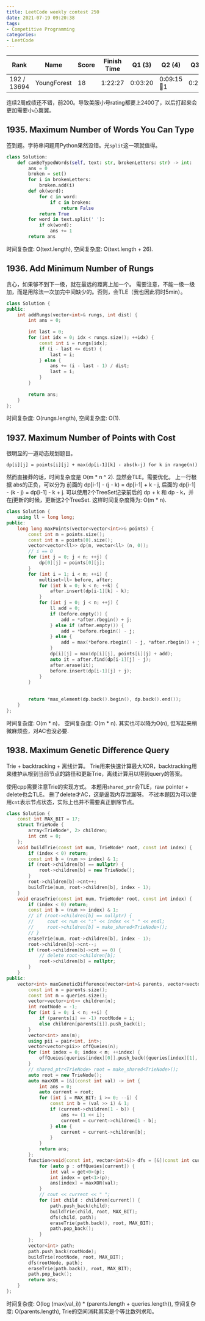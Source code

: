 ```yaml
---
title: LeetCode weekly contest 250
date: 2021-07-19 09:20:38
tags:
- Competitive Programming
categories:
- LeetCode
---
```


| Rank |	Name |	Score |	Finish Time | 	Q1 (3) |	Q2 (4) |	Q3 (6) |	Q4 (6)|
|--|--|--|--|--|--|--|--|
| 192 / 13694 | YoungForest | 18 | 	1:22:27 |  0:03:20 | 0:09:15  🐞1 | 0:28:08 | 1:07:27  🐞2 |

连续2周成绩还不错，前200。导致美服小号rating都要上2400了，以后打起来会更加需要小心翼翼。

## 1935. Maximum Number of Words You Can Type

签到题。字符串问题用Python果然没错。光`split`这一项就值得。

```python
class Solution:
    def canBeTypedWords(self, text: str, brokenLetters: str) -> int:
        ans = 0
        broken = set()
        for i in brokenLetters:
            broken.add(i)
        def ok(word):
            for c in word:
                if c in broken:
                    return False
            return True
        for word in text.split(' '):
            if ok(word):
                ans += 1
        return ans
```

时间复杂度: O(text.length),
空间复杂度: O(text.length + 26).

## 1936. Add Minimum Number of Rungs

贪心，如果够不到下一级，就在最远的距离上加一个。
需要注意，不能一级一级加，而是用除法一次加完中间缺少的。否则，会TLE（我也因此罚时5min）。

```cpp
class Solution {
public:
    int addRungs(vector<int>& rungs, int dist) {
        int ans = 0;
        
        int last = 0;
        for (int idx = 0; idx < rungs.size(); ++idx) {
            const int i = rungs[idx];
            if (i - last <= dist) {
                last = i;
            } else {
                ans += (i - last - 1) / dist;
                last = i;
            }
        }
        
        return ans;
    }
};
```

时间复杂度: O(rungs.length),
空间复杂度: O(1).

## 1937. Maximum Number of Points with Cost

很明显的一道动态规划题目。
```
dp[i][j] = points[i][j] + max(dp[i-1][k] - abs(k-j) for k in range(n))
```
然而直接莽的话，时间复杂度是 O(m * n ^ 2). 显然会TLE。需要优化。
上一行根据 abs的正负，可以分为
前面的 dp[i-1] - (j - k) = dp[i-1] + k - j,
后面的 dp[i-1] - (k - j) = dp[i-1] - k + j.
可以使用2个TreeSet记录前后的 dp + k 和 dp - k，并在j更新的时候，更新这2个TreeSet.
这样时间复杂度降为: O(m * n). 

```cpp
class Solution {
    using ll = long long;
public:
    long long maxPoints(vector<vector<int>>& points) {
        const int m = points.size();
        const int n = points[0].size();
        vector<vector<ll>> dp(m, vector<ll> (n, 0));
        // i == 0
        for (int j = 0; j < n; ++j) {
            dp[0][j] = points[0][j];
        }
        for (int i = 1; i < m; ++i) {
            multiset<ll> before, after;
            for (int k = 0; k < n; ++k) {
                after.insert(dp[i-1][k] - k);
            }
            for (int j = 0; j < n; ++j) {
                ll add = 0;
                if (before.empty()) {
                    add = *after.rbegin() + j;
                } else if (after.empty()) {
                    add = *before.rbegin() - j;
                } else {
                    add = max(*before.rbegin() - j, *after.rbegin() + j);
                }
                dp[i][j] = max(dp[i][j], points[i][j] + add);
                auto it = after.find(dp[i-1][j] - j);
                after.erase(it);
                before.insert(dp[i-1][j] + j);
            }
        }
        
        
        return *max_element(dp.back().begin(), dp.back().end());
    }
};
```

时间复杂度: O(m * n)，
空间复杂度: O(m * n). 其实也可以降为O(n), 但写起来稍微麻烦些，对AC也没必要.

## 1938. Maximum Genetic Difference Query

Trie + backtracking + 离线计算。
Trie用来快速计算最大XOR，backtracking用来维护从根到当前节点的路径和更新Trie，离线计算用以得到query的答案。

使用cpp需要注意Trie的实现方式。
本题用`shared_ptr`会TLE，raw pointer + delete也会TLE。
删了delete才AC，这是逼我内存泄漏呀。
不过本题因为可以使用`cnt`表示节点状态，实际上也并不需要真正删除节点。

```cpp
class Solution {
    const int MAX_BIT = 17;
    struct TrieNode {
        array<TrieNode*, 2> children;
        int cnt = 0;
    };
    void buildTrie(const int num, TrieNode* root, const int index) {
        if (index < 0) return;
        const int b = (num >> index) & 1;
        if (root->children[b] == nullptr) {
            root->children[b] = new TrieNode();
        }
        root->children[b]->cnt++;
        buildTrie(num, root->children[b], index - 1);
    }
    void eraseTrie(const int num, TrieNode* root, const int index) {
        if (index < 0) return;
        const int b = (num >> index) & 1;
        // if (root->children[b] == nullptr) {
        //     cout << num << ":" << index << " " << endl;
        //     root->children[b] = make_shared<TrieNode>();
        // }
        eraseTrie(num, root->children[b], index - 1);
        root->children[b]->cnt--;
        if (root->children[b]->cnt == 0) {
            // delete root->children[b];
            root->children[b] = nullptr;
        }
    }
public:
    vector<int> maxGeneticDifference(vector<int>& parents, vector<vector<int>>& queries) {
        const int n = parents.size();
        const int m = queries.size();
        vector<vector<int>> children(n);
        int rootNode = -1;
        for (int i = 0; i < n; ++i) {
            if (parents[i] == -1) rootNode = i;
            else children[parents[i]].push_back(i);
        }
        vector<int> ans(m);
        using pii = pair<int, int>;
        vector<vector<pii>> offQueies(n);
        for (int index = 0; index < m; ++index) {
            offQueies[queries[index][0]].push_back({queries[index][1], index});
        }
        // shared_ptr<TrieNode> root = make_shared<TrieNode>();
        auto root = new TrieNode();
        auto maxXOR = [&](const int val) -> int {
            int ans = 0;
            auto current = root;
            for (int i = MAX_BIT; i >= 0; --i) {
                const int b = (val >> i) & 1;
                if (current->children[1 - b]) {
                    ans += (1 << i);
                    current = current->children[1 - b];
                } else {
                    current = current->children[b];
                }
            }
            return ans;
        };
        function<void(const int, vector<int>&)> dfs = [&](const int current, vector<int>& path) -> void {
            for (auto p : offQueies[current]) {
                int val = get<0>(p);
                int index = get<1>(p);
                ans[index] = maxXOR(val);
            }
            // cout << current << " ";
            for (int child : children[current]) {
                path.push_back(child);
                buildTrie(child, root, MAX_BIT);
                dfs(child, path);
                eraseTrie(path.back(), root, MAX_BIT);
                path.pop_back();
            }
        };
        vector<int> path;
        path.push_back(rootNode);
        buildTrie(rootNode, root, MAX_BIT);
        dfs(rootNode, path);
        eraseTrie(path.back(), root, MAX_BIT);
        path.pop_back();
        return ans;
    }
};
```

时间复杂度: O(log (max(val_i)) * (parents.length + queries.length)),
空间复杂度: O(parents.length), Trie的空间消耗其实是个等比数列求和。